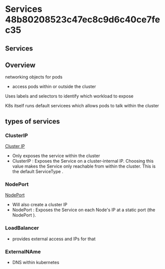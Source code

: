 # Services 48b80208523c47ec8c9d6c40ce7fec35

## Services

## Overview

networking objects for pods

* access pods within or outside the cluster

Uses labels and selectors to identify which workload to expose

K8s itself runs default servicees which allows pods to talk within the cluster

## types of services

### ClusterIP

[Cluster IP](Kubernetes%20and%20Docker%20-%20The%20Container%20Masterclass%20c0d50b427db0483ba561d344502dbb1e/Cluster%20IP%20a224ecb94822476f9f70a16ad77baa69.md)

* Only exposes the service within the cluster
* ClusterIP : Exposes the Service on a cluster-internal IP. Choosing this value makes the Service only reachable from within the cluster. This is the default ServiceType .

### NodePort

[NodePort](Kubernetes%20and%20Docker%20-%20The%20Container%20Masterclass%20c0d50b427db0483ba561d344502dbb1e/NodePort%2035e17e3aebe04e4d89e8f5badd97bc14.md)

* Will also create a cluster IP
* NodePort : Exposes the Service on each Node's IP at a static port \(the NodePort \).

### LoadBalancer

* provides external access and IPs for that

### ExternalNAme

* DNS within kubernetes

